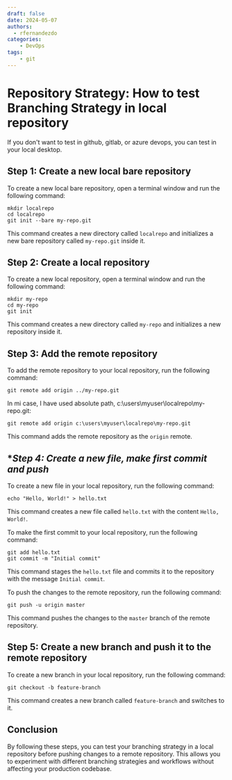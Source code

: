 ```yaml
---
draft: false
date: 2024-05-07
authors:
  - rfernandezdo
categories:
    - DevOps
tags:
    - git
---
```

# Repository Strategy: How to test Branching Strategy in local repository

If you don't want to test in github, gitlab, or azure devops, you can test in your local desktop.


## **Step 1: Create a new local bare repository**

To create a new local bare repository, open a terminal window and run the following command:

```pwsh
mkdir localrepo
cd localrepo
git init --bare my-repo.git
```

This command creates a new directory called `localrepo` and initializes a new bare repository called `my-repo.git` inside it.

## **Step 2: Create a local repository**

To create a new local repository, open a terminal window and run the following command:

```pwsh
mkdir my-repo
cd my-repo
git init
```

This command creates a new directory called `my-repo` and initializes a new repository inside it.

## **Step 3: Add the remote repository**

To add the remote repository to your local repository, run the following command:

```pwsh
git remote add origin ../my-repo.git
```

In mi case, I have used absolute path, c:\users\myuser\localrepo\my-repo.git:

```pwsh
git remote add origin c:\users\myuser\localrepo\my-repo.git
```

This command adds the remote repository as the `origin` remote.

## **Step 4: Create a new file, make first commit and push*

To create a new file in your local repository, run the following command:

```pwsh
echo "Hello, World!" > hello.txt
```

This command creates a new file called `hello.txt` with the content `Hello, World!`.

To make the first commit to your local repository, run the following command:

```pwsh
git add hello.txt
git commit -m "Initial commit"
```

This command stages the `hello.txt` file and commits it to the repository with the message `Initial commit`.

To push the changes to the remote repository, run the following command:

```pwsh
git push -u origin master
```

This command pushes the changes to the `master` branch of the remote repository.

## **Step 5: Create a new branch and push it to the remote repository**

To create a new branch in your local repository, run the following command:

```pwsh
git checkout -b feature-branch
```

This command creates a new branch called `feature-branch` and switches to it.

## Conclusion

By following these steps, you can test your branching strategy in a local repository before pushing changes to a remote repository. This allows you to experiment with different branching strategies and workflows without affecting your production codebase.










